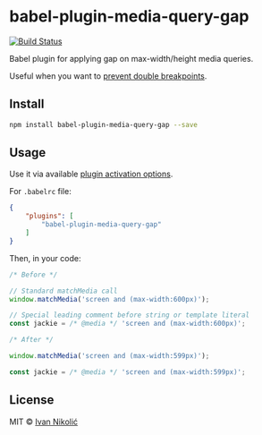 # babel-plugin-media-query-gap

[![Build Status][ci-img]][ci]

Babel plugin for applying gap on max-width/height media queries.

Useful when you want to [prevent double breakpoints](http://tzi.fr/css/prevent-double-breakpoint).

## Install

```sh
npm install babel-plugin-media-query-gap --save
```

## Usage

Use it via available [plugin activation options][babel-plugins].

For `.babelrc` file:

```json
{
	"plugins": [
		"babel-plugin-media-query-gap"
	]
}
```

Then, in your code:

```js
/* Before */

// Standard matchMedia call
window.matchMedia('screen and (max-width:600px)');

// Special leading comment before string or template literal
const jackie = /* @media */ 'screen and (max-width:600px)';

/* After */

window.matchMedia('screen and (max-width:599px)');

const jackie = /* @media */ 'screen and (max-width:599px)';
```

## License

MIT © [Ivan Nikolić](http://ivannikolic.com)

[ci]: https://travis-ci.org/niksy/babel-plugin-media-query-gap
[ci-img]: https://img.shields.io/travis/niksy/babel-plugin-media-query-gap.svg
[babel-plugins]: http://babeljs.io/docs/plugins/
